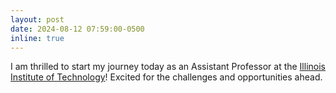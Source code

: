 ```yaml
---
layout: post
date: 2024-08-12 07:59:00-0500
inline: true
---
```


I am thrilled to start my journey today as an Assistant Professor at the [Illinois Institute of Technology](https://www.iit.edu/computer-science)! Excited for the challenges and opportunities ahead.
